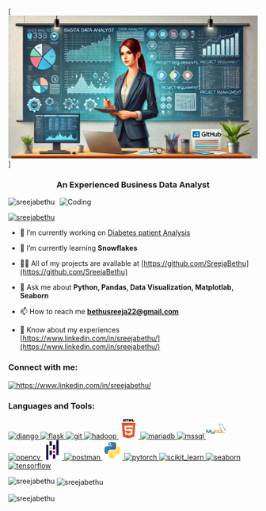 [![MasterHead](https://github.com/SreejaBethu/SreejaBethu.github.io/blob/main/Github_banner_business_data_analyst.jpg)]

<h3 align="center">An Experienced Business Data Analyst</h3>

<img align="right" alt="Coding" width="400" src="https://easy-peasy.ai/ai-image-generator/images/animated-black-female-data-analyst-gif"/> 


<p align="left"> <img src="https://komarev.com/ghpvc/?username=sreejabethu&label=Profile%20views&color=0e75b6&style=flat" alt="sreejabethu" /> </p>

<p align="left"> <a href="https://github.com/ryo-ma/github-profile-trophy"><img src="https://github-profile-trophy.vercel.app/?username=sreejabethu" alt="sreejabethu" /></a> </p>

- 🔭 I’m currently working on [Diabetes patient Analysis](https://github.com/SreejaBethu/Diabetes-Patient-Analysis)

- 🌱 I’m currently learning **Snowflakes**

- 👨‍💻 All of my projects are available at [https://github.com/SreejaBethu](https://github.com/SreejaBethu)

- 💬 Ask me about **Python, Pandas, Data Visualization, Matplotlab, Seaborn**

- 📫 How to reach me **bethusreeja22@gmail.com**

- 📄 Know about my experiences [https://www.linkedin.com/in/sreejabethu/](https://www.linkedin.com/in/sreejabethu/)

<h3 align="left">Connect with me:</h3>
<p align="left">
<a href="https://linkedin.com/in/https://www.linkedin.com/in/sreejabethu/" target="blank"><img align="center" src="https://raw.githubusercontent.com/rahuldkjain/github-profile-readme-generator/master/src/images/icons/Social/linked-in-alt.svg" alt="https://www.linkedin.com/in/sreejabethu/" height="30" width="40" /></a>
</p>

<h3 align="left">Languages and Tools:</h3>
<p align="left"> <a href="https://www.djangoproject.com/" target="_blank" rel="noreferrer"> <img src="https://cdn.worldvectorlogo.com/logos/django.svg" alt="django" width="40" height="40"/> </a> 
  <a href="https://flask.palletsprojects.com/" target="_blank" rel="noreferrer"> <img src="https://www.vectorlogo.zone/logos/pocoo_flask/pocoo_flask-icon.svg" alt="flask" width="40" height="40"/> </a> 
  <a href="https://git-scm.com/" target="_blank" rel="noreferrer"> <img src="https://www.vectorlogo.zone/logos/git-scm/git-scm-icon.svg" alt="git" width="40" height="40"/> </a> 
  <a href="https://hadoop.apache.org/" target="_blank" rel="noreferrer"> <img src="https://www.vectorlogo.zone/logos/apache_hadoop/apache_hadoop-icon.svg" alt="hadoop" width="40" height="40"/> </a> 
  <a href="https://www.w3.org/html/" target="_blank" rel="noreferrer"> <img src="https://raw.githubusercontent.com/devicons/devicon/master/icons/html5/html5-original-wordmark.svg" alt="html5" width="40" height="40"/> </a> 
  <a href="https://mariadb.org/" target="_blank" rel="noreferrer"> <img src="https://www.vectorlogo.zone/logos/mariadb/mariadb-icon.svg" alt="mariadb" width="40" height="40"/> </a> 
  <a href="https://www.microsoft.com/en-us/sql-server" target="_blank" rel="noreferrer"> <img src="https://www.svgrepo.com/show/303229/microsoft-sql-server-logo.svg" alt="mssql" width="40" height="40"/> </a> 
  <a href="https://www.mysql.com/" target="_blank" rel="noreferrer"> <img src="https://raw.githubusercontent.com/devicons/devicon/master/icons/mysql/mysql-original-wordmark.svg" alt="mysql" width="40" height="40"/> </a> 
  <a href="https://opencv.org/" target="_blank" rel="noreferrer"> <img src="https://www.vectorlogo.zone/logos/opencv/opencv-icon.svg" alt="opencv" width="40" height="40"/> </a> 
  <a href="https://pandas.pydata.org/" target="_blank" rel="noreferrer"> <img src="https://raw.githubusercontent.com/devicons/devicon/2ae2a900d2f041da66e950e4d48052658d850630/icons/pandas/pandas-original.svg" alt="pandas" width="40" height="40"/> </a> <a href="https://postman.com" target="_blank" rel="noreferrer"> <img src="https://www.vectorlogo.zone/logos/getpostman/getpostman-icon.svg" alt="postman" width="40" height="40"/> </a> <a href="https://www.python.org" target="_blank" rel="noreferrer"> <img src="https://raw.githubusercontent.com/devicons/devicon/master/icons/python/python-original.svg" alt="python" width="40" height="40"/> </a> <a href="https://pytorch.org/" target="_blank" rel="noreferrer"> <img src="https://www.vectorlogo.zone/logos/pytorch/pytorch-icon.svg" alt="pytorch" width="40" height="40"/> </a> <a href="https://scikit-learn.org/" target="_blank" rel="noreferrer"> <img src="https://upload.wikimedia.org/wikipedia/commons/0/05/Scikit_learn_logo_small.svg" alt="scikit_learn" width="40" height="40"/> </a> <a href="https://seaborn.pydata.org/" target="_blank" rel="noreferrer"> <img src="https://seaborn.pydata.org/_images/logo-mark-lightbg.svg" alt="seaborn" width="40" height="40"/> </a> <a href="https://www.tensorflow.org" target="_blank" rel="noreferrer"> <img src="https://www.vectorlogo.zone/logos/tensorflow/tensorflow-icon.svg" alt="tensorflow" width="40" height="40"/> </a> </p>

<p><img align="left" src="https://github-readme-stats.vercel.app/api/top-langs?username=sreejabethu&show_icons=true&locale=en&layout=compact" alt="sreejabethu" /></p>

<p>&nbsp;<img align="center" src="https://github-readme-stats.vercel.app/api?username=sreejabethu&show_icons=true&locale=en" alt="sreejabethu" /></p>

<p><img align="center" src="https://github-readme-streak-stats.herokuapp.com/?user=sreejabethu&" alt="sreejabethu" /></p>
